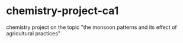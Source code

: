 # chemistry-project-ca1
 chemistry project on the topic "the monsoon patterns and its effect of agricultural practices"
